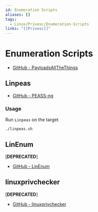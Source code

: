 ```yaml
---
id: Enumeration Scripts
aliases: []
tags:
  - Linux/Privesc/Enumeration-Scripts
links: "[[Privesc]]"
---
```


# Enumeration Scripts

- [GitHub - PayloadsAllTheThings](https://github.com/swisskyrepo/PayloadsAllTheThings)

## Linpeas

- [GitHub - PEASS-ng](https://github.com/peass-ng/PEASS-ng)


### Usage

Run `Linpeas` on the target

```
./linpeas.sh
```

## LinEnum

[**DEPRECATED**]

- [GitHub - LinEnum](https://github.com/rebootuser/LinEnum)

## linuxprivchecker

[**DEPRECATED**]

- [GitHub - linuxprivchecker](https://github.com/sleventyeleven/linuxprivchecker)
